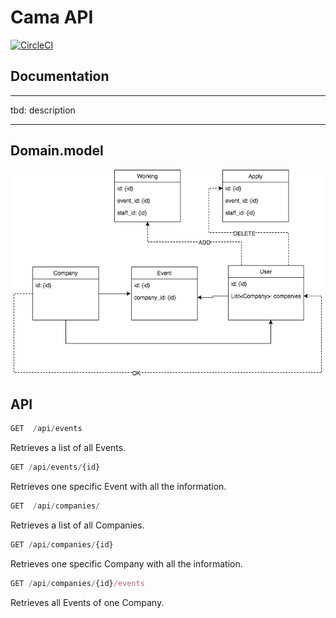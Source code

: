 # Cama API
[![CircleCI](https://circleci.com/gh/satuk/cama-api.svg?style=shield)](https://circleci.com/gh/satuk/cama-api/tree/master)

## Documentation
___
tbd: description
___

## Domain.model
![domain.model](https://github.com/satuk/cama-api/blob/master/new-domain-model.png)

## API

```javascript       
GET  /api/events
```

Retrieves a list of all Events. 

```javascript
GET /api/events/{id}
```
Retrieves one specific Event with all the information.

```javascript       
GET  /api/companies/
```

Retrieves a list of all Companies.

```javascript
GET /api/companies/{id}
```
Retrieves one specific Company with all the information.

```javascript
GET /api/companies/{id}/events
```
Retrieves all Events of one Company.
